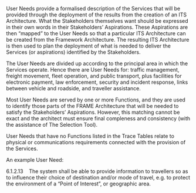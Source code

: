 User Needs provide a formalised description of the Services that will be provided through the deployment of the results from the creation of an ITS Architecture. What the Stakeholders themselves want should be expressed in their own words in their Stakeholders’ Aspirations. These Aspirations are then “mapped” to the User Needs so that a particular ITS Architecture can be created from the Framework Architecture. The resulting ITS Architecture is then used to plan the deployment of what is needed to deliver the Services (or aspirations) identified by the Stakeholders.

The User Needs are divided up according to the principal area in which the Services operate. Hence there are User Needs for: traffic management, freight movement, fleet operation, and public transport, plus facilities for electronic payment, law enforcement, security and incident response, links between vehicle and roadside, and traveller assistance.

Most User Needs are served by one or more Functions, and they are used to identify those parts of the FRAME Architecture that will be needed to satisfy the Stakeholders’ Aspirations. However, this matching cannot be exact and the architect must ensure final compleness and consistency (with the assistance of The Selection Tool).

User Needs that have no Functions listed in the Trace Tables relate to physical or communications requirements connected with the provision of the Services.

An example User Need:

6.1.2.13    The system shall be able to provide information to travellers so as to influence their choice of destination and/or mode of travel, e.g. to protect the environment of a “Point of Interest”, or geographic area.